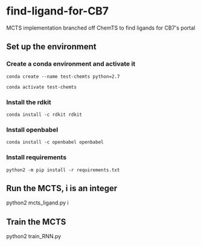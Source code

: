 # find-ligand-for-CB7
MCTS implementation branched off ChemTS to find ligands for CB7's portal

## Set up the environment 
### Create a conda environment and activate it
```conda create --name test-chemts python=2.7```

```conda activate test-chemts```
### Install the rdkit
```conda install -c rdkit rdkit```
### Install openbabel 
```conda install -c openbabel openbabel```
### Install requirements
```python2 -m pip install -r requirements.txt```

## Run the MCTS, i is an integer
python2 mcts_ligand.py i

## Train the MCTS
python2 train_RNN.py
